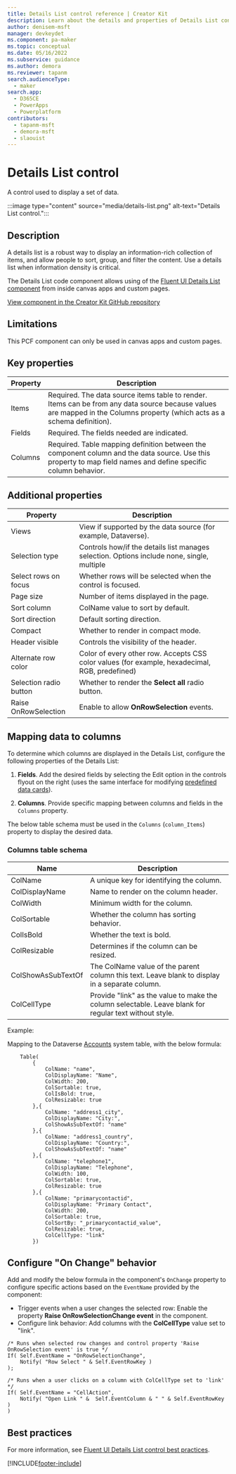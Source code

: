 ```yaml
---
title: Details List control reference | Creator Kit
description: Learn about the details and properties of Details List control in the Creator Kit.
author: denisem-msft
manager: devkeydet
ms.component: pa-maker
ms.topic: conceptual
ms.date: 05/16/2022
ms.subservice: guidance
ms.author: demora
ms.reviewer: tapanm
search.audienceType: 
  - maker
search.app: 
  - D365CE
  - PowerApps
  - Powerplatform
contributors:
  - tapanm-msft
  - demora-msft
  - slaouist
---
```


# Details List control

A control used to display a set of data.

:::image type="content" source="media/details-list.png" alt-text="Details List control.":::

## Description

A details list is a robust way to display an information-rich collection of items, and allow people to sort, group, and filter the content. Use a details list when information density is critical.

The Details List code component allows using of the [Fluent UI Details List component](https://developer.microsoft.com/fluentui#/controls/web/detailslist) from inside canvas apps and custom pages.

[View component in the Creator Kit GitHub repository](https://github.com/microsoft/powercat-creator-kit/tree/main/CreatorKitCore/SolutionPackage/Controls/cat_PowerCAT.FluentDetailsList)

## Limitations

This PCF component can only be used in canvas apps and custom pages.

## Key properties

| Property | Description |
| -------- | ----------- |
| Items | Required. The data source items table to render. Items can be from any data source because values are mapped in the Columns property (which acts as a schema definition). |
| Fields | Required. The fields needed are indicated. |
| Columns | Required. Table mapping definition between the component column and the data source. Use this property to map field names and define specific column behavior. |

## Additional properties

| Property | Description |
| -------- | ----------- |
| Views | View if supported by the data source (for example, Dataverse). |
| Selection type | Controls how/if the details list manages selection. Options include none, single, multiple |
| Select rows on focus | Whether rows will be selected when the control is focused. |
| Page size | Number of items displayed in the page. |
| Sort column | ColName value to sort by default. |
| Sort direction | Default sorting direction. |
| Compact | Whether to render in compact mode. |
| Header visible | Controls the visibility of the header. |
| Alternate row color | Color of every other row. Accepts CSS color values (for example,  hexadecimal, RGB, predefined) |
| Selection radio button | Whether to render the **Select all** radio button. |
| Raise OnRowSelection | Enable to allow **OnRowSelection** events. |

## Mapping data to columns

To determine which columns are displayed in the Details List, configure the following properties of the Details List:

1. **Fields**. Add the desired fields by selecting the Edit option in the controls flyout on the right (uses the same interface for modifying [predefined data cards](/power-apps/maker/canvas-apps/working-with-cards)).

1. **Columns**. Provide specific mapping between columns and fields in the `Columns` property.  

The below table schema must be used in the `Columns` (`column_Items`) property to display the desired data.

### Columns table schema

| Name | Description |
| ------ | ----------- |
| ColName | A unique key for identifying the column. |
| ColDisplayName | Name to render on the column header. |
| ColWidth | Minimum width for the column. |
| ColSortable | Whether the column has sorting behavior. |
| ColIsBold | Whether the text is bold. |
| ColResizable | Determines if the column can be resized. |
| ColShowAsSubTextOf | The ColName value of the parent column this text. Leave blank to display in a separate column. |
| ColCellType | Provide "link" as the value to make the column selectable. Leave blank for regular text without style. |

Example:

Mapping to the Dataverse [Accounts](/power-apps/developer/data-platform/reference/entities/account) system table, with the below formula:

```powerapps-dot
    Table(
        {
            ColName: "name",
            ColDisplayName: "Name",
            ColWidth: 200,
            ColSortable: true,
            ColIsBold: true,
            ColResizable: true
        },{
            ColName: "address1_city",
            ColDisplayName: "City:",
            ColShowAsSubTextOf: "name"
        },{
            ColName: "address1_country",
            ColDisplayName: "Country:",
            ColShowAsSubTextOf: "name"
        },{
            ColName: "telephone1",
            ColDisplayName: "Telephone",
            ColWidth: 100,
            ColSortable: true,
            ColResizable: true
        },{
            ColName: "primarycontactid",
            ColDisplayName: "Primary Contact",
            ColWidth: 200,
            ColSortable: true,
            ColSortBy: "_primarycontactid_value",
            ColResizable: true,
            ColCellType: "link"
        })
```

## Configure "On Change" behavior

Add and modify the below formula in the component's `OnChange` property to configure specific actions based on the `EventName` provided by the component:

- Trigger events when a user changes the selected row: Enable the property **Raise OnRowSelectionChange event** in the component.
- Configure link behavior: Add columns with the **ColCellType** value set to "link".

```powerapps-dot
/* Runs when selected row changes and control property 'Raise OnRowSelection event' is true */
If( Self.EventName = "OnRowSelectionChange",
    Notify( "Row Select " & Self.EventRowKey )
);

/* Runs when a user clicks on a column with ColCellType set to 'link' */
If( Self.EventName = "CellAction",
    Notify( "Open Link " &  Self.EventColumn & " " & Self.EventRowKey )
)
```

## Best practices

For more information, see [Fluent UI Details List control best practices](https://developer.microsoft.com/fluentui#/controls/web/detailslist).

[!INCLUDE[footer-include](../../includes/footer-banner.md)]